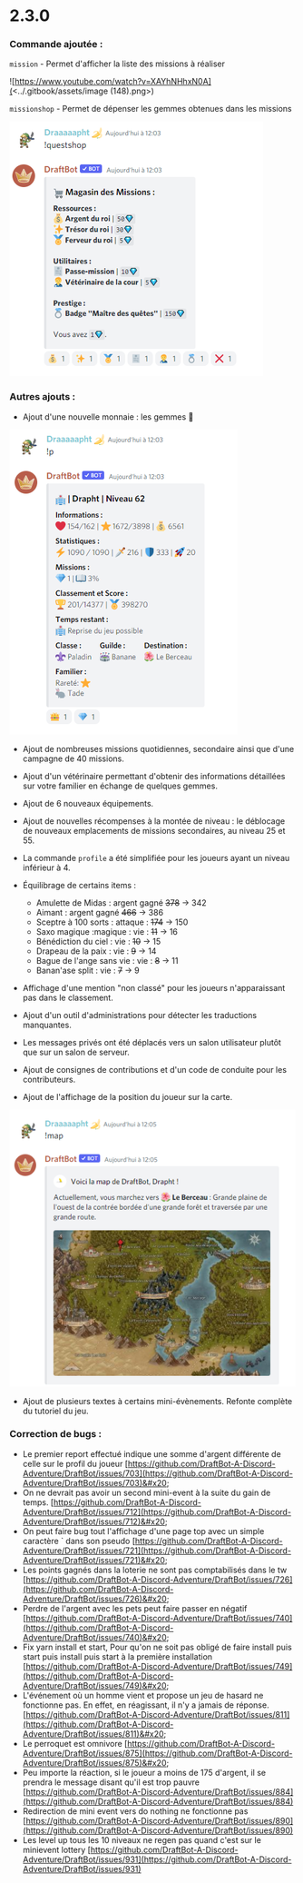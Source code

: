 # 2.3.0

### Commande ajoutée :

`mission` - Permet d'afficher la liste des missions à réaliser&#x20;

![https://www.youtube.com/watch?v=XAYhNHhxN0A](<../.gitbook/assets/image (148).png>)

`missionshop` - Permet de dépenser les gemmes obtenues dans les missions

![Pas cher pas cher...](<../.gitbook/assets/image (159).png>)

### Autres ajouts :

* Ajout d'une nouvelle monnaie : les gemmes :gem:&#x20;

![Admirez votre richesse en gemme depuis votre profil](<../.gitbook/assets/image (149).png>)

* Ajout de nombreuses missions quotidiennes, secondaire ainsi que d'une campagne de 40 missions.&#x20;
* Ajout d'un vétérinaire permettant d'obtenir des informations détaillées sur votre familier en échange de quelques gemmes.&#x20;
* Ajout de 6 nouveaux équipements.&#x20;
* Ajout de nouvelles récompenses à la montée de niveau : le déblocage de nouveaux emplacements de missions secondaires, au niveau 25 et 55.&#x20;
* La commande `profile` a été simplifiée pour les joueurs ayant un niveau inférieur à 4.&#x20;
*   Équilibrage de certains items :

    * Amulette de Midas : argent gagné ~~378~~ -> 342
    * Aimant : argent gagné ~~466~~ -> 386
    * Sceptre à 100 sorts : attaque : ~~174~~ -> 150
    * Saxo magique :magique : vie : ~~11~~ -> 16
    * Bénédiction du ciel : vie : ~~10~~ -> 15
    * Drapeau de la paix : vie : ~~9~~ -> 14
    * Bague de l'ange sans vie : vie : ~~8~~ -> 11
    * Banan'ase split : vie : ~~7~~ -> 9&#x20;


* Affichage d'une mention "non classé" pour les joueurs n'apparaissant pas dans le classement.&#x20;
* Ajout d'un outil d'administrations pour détecter les traductions manquantes.&#x20;
* Les messages privés ont été déplacés vers un salon utilisateur plutôt que sur un salon de serveur.&#x20;
* Ajout de consignes de contributions et d'un code de conduite pour les contributeurs.&#x20;
* Ajout de l'affichage de la position du joueur sur la carte.&#x20;

![Promis nous ne vendront pas vos données de géolocalisation à des publicitaires](<../.gitbook/assets/image (147).png>)

* Ajout de plusieurs textes à certains mini-évènements. Refonte complète du tutoriel du jeu.

### Correction de bugs :

* Le premier report effectué indique une somme d'argent différente de celle sur le profil du joueur [https://github.com/DraftBot-A-Discord-Adventure/DraftBot/issues/703](https://github.com/DraftBot-A-Discord-Adventure/DraftBot/issues/703)&#x20;
* On ne devrait pas avoir un second mini-event à la suite du gain de temps. [https://github.com/DraftBot-A-Discord-Adventure/DraftBot/issues/712](https://github.com/DraftBot-A-Discord-Adventure/DraftBot/issues/712)&#x20;
* On peut faire bug tout l'affichage d'une page top avec un simple caractère \` dans son pseudo [https://github.com/DraftBot-A-Discord-Adventure/DraftBot/issues/721](https://github.com/DraftBot-A-Discord-Adventure/DraftBot/issues/721)&#x20;
* Les points gagnés dans la loterie ne sont pas comptabilisés dans le tw [https://github.com/DraftBot-A-Discord-Adventure/DraftBot/issues/726](https://github.com/DraftBot-A-Discord-Adventure/DraftBot/issues/726)&#x20;
* Perdre de l'argent avec les pets peut faire passer en négatif [https://github.com/DraftBot-A-Discord-Adventure/DraftBot/issues/740](https://github.com/DraftBot-A-Discord-Adventure/DraftBot/issues/740)&#x20;
* Fix yarn install et start, Pour qu'on ne soit pas obligé de faire install puis start puis install puis start à la première installation [https://github.com/DraftBot-A-Discord-Adventure/DraftBot/issues/749](https://github.com/DraftBot-A-Discord-Adventure/DraftBot/issues/749)&#x20;
* L'événement où un homme vient et propose un jeu de hasard ne fonctionne pas. En effet, en réagissant, il n'y a jamais de réponse. [https://github.com/DraftBot-A-Discord-Adventure/DraftBot/issues/811](https://github.com/DraftBot-A-Discord-Adventure/DraftBot/issues/811)&#x20;
* Le perroquet est omnivore [https://github.com/DraftBot-A-Discord-Adventure/DraftBot/issues/875](https://github.com/DraftBot-A-Discord-Adventure/DraftBot/issues/875)&#x20;
* Peu importe la réaction, si le joueur a moins de 175 d'argent, il se prendra le message disant qu'il est trop pauvre [https://github.com/DraftBot-A-Discord-Adventure/DraftBot/issues/884](https://github.com/DraftBot-A-Discord-Adventure/DraftBot/issues/884)
* Redirection de mini event vers do nothing ne fonctionne pas [https://github.com/DraftBot-A-Discord-Adventure/DraftBot/issues/890](https://github.com/DraftBot-A-Discord-Adventure/DraftBot/issues/890)
* Les level up tous les 10 niveaux ne regen pas quand c'est sur le minievent lottery [https://github.com/DraftBot-A-Discord-Adventure/DraftBot/issues/931](https://github.com/DraftBot-A-Discord-Adventure/DraftBot/issues/931)
